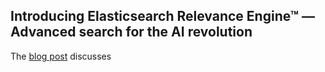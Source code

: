 ## Introducing Elasticsearch Relevance Engine™ — Advanced search for the AI revolution
The [blog post](https://www.elastic.co/blog/may-2023-launch-announcement) discusses